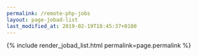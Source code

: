 ```yaml
---
permalink: /remote-php-jobs
layout: page-jobad-list
last_modified_at: 2019-02-19T18:45:37+0100
---
```

{% include render_jobad_list.html permalink=page.permalink %}
